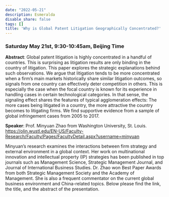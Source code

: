 ```yaml
---
date: "2022-05-21"
description: Esmeralda
disable_share: false
tags: []
title: 'Why is Global Patent Litigation Geographically Concentrated?'
---
```

### Saturday May 21st, 9:30-10:45am, Beijing Time

**Abstract**: Global patent litigation is highly concentrated in a handful of countries. This is surprising as litigation results are only binding in the country of litigation. This paper explores the strategic explanations behind such observations. We argue that litigation tends to be more concentrated when a firm’s main markets historically share similar litigation outcomes, so signals from one country can effectively deter competition in others. This is especially the case when the focal country is known for its experience in handling cases in certain technological categories. In that sense, the signaling effect shares the features of typical agglomeration effects: The more cases being litigated in a country, the more attractive the country becomes to litigating firms. We find supportive evidence from a sample of global infringement cases from 2005 to 2017.

**Speaker**: Prof. Minyuan Zhao from Washington University, St. Louis. https://olin.wustl.edu/EN-US/Faculty-Research/Faculty/Pages/FacultyDetail.aspx?username=minyuan

Minyuan’s research examines the interactions between firm strategy and external environment in a global context. Her work on multinational innovation and intellectual property (IP) strategies has been published in top journals such as Management Science, Strategic Management Journal, and Journal of International Business Studies. Dr. Zhao won Best Paper Awards from both Strategic Management Society and the Academy of Management. She is also a frequent commentator on the current global business environment and China-related topics. Below please find the link, the title, and the abstract of the presentation. 
